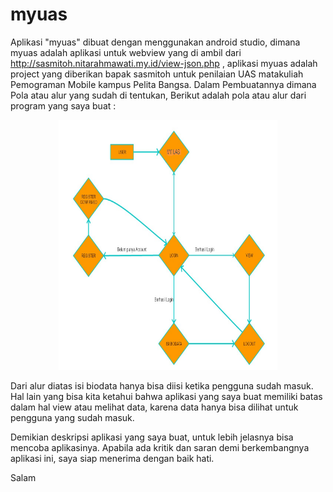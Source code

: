 # myuas

Aplikasi "myuas" dibuat dengan menggunakan android studio, dimana myuas adalah aplikasi untuk webview yang di ambil dari http://sasmitoh.nitarahmawati.my.id/view-json.php , aplikasi myuas adalah project yang diberikan bapak sasmitoh untuk penilaian UAS matakuliah Pemograman Mobile kampus Pelita Bangsa. Dalam Pembuatannya dimana Pola atau alur yang sudah di tentukan, Berikut adalah pola atau alur dari program yang saya buat :


<p align="center">
<img src="https://github.com/mnureko/myuas/blob/master/Flowchart.png" width="350" height="400"/>
</p>

Dari alur diatas isi biodata hanya bisa diisi ketika pengguna sudah masuk. Hal lain yang bisa kita ketahui bahwa aplikasi yang saya buat memiliki batas dalam hal view atau melihat data, karena data hanya bisa dilihat untuk pengguna yang sudah masuk.

Demikian deskripsi aplikasi yang saya buat, untuk lebih jelasnya bisa mencoba aplikasinya. Apabila ada kritik dan saran demi berkembangnya aplikasi ini, saya siap menerima dengan baik hati.

Salam
